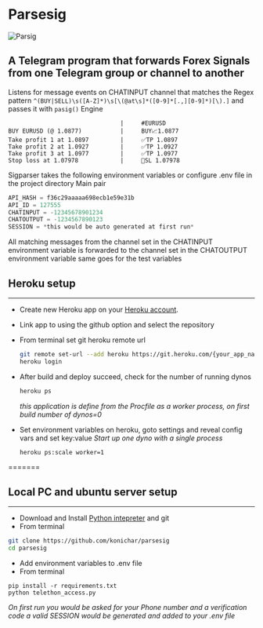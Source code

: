 # Parsesig

![Parsig](https://github.com/konichar/parsesig/blob/master/parsig.png)


## A Telegram program that forwards Forex Signals from one Telegram group or channel to another

Listens for message events on CHATINPUT channel that matches the Regex pattern 
`^(BUY|SELL)\s([A-Z]*)\s[\(@at\s]*([0-9]*[.,][0-9]*)[\).]` 
and passes it with `pasig()` Engine

```comment
                                |     #EURUSD
BUY EURUSD (@ 1.0877)           |     BUY📈1.0877
Take profit 1 at 1.0897         |     ✅TP 1.0897
Take profit 2 at 1.0927         |     ✅TP 1.0927
Take profit 3 at 1.0977         |     ✅TP 1.0977
Stop loss at 1.07978            |     🛑SL 1.07978
```

Sigparser takes the following environment variables or configure .env file in the project directory
Main pair

  ```python
  API_HASH = f36c29aaaaa698ecb1e59e31b
  API_ID = 127555
  CHATINPUT = -12345678901234
  CHATOUTPUT = -1234567890123
  SESSION = *this would be auto generated at first run*
  ```

All matching messages from the channel set in the CHATINPUT environment variable 
is forwarded to the channel set in the CHATOUTPUT environment variable same goes for the test variables


## Heroku setup

---

* Create new Heroku app on your [Heroku account](https://heroku.com).
* Link app to using the github option and select the repository
* From terminal set git heroku remote url
   
  ```bash
  git remote set-url --add heroku https://git.heroku.com/{your_app_name}.git
  heroku login
  ```

* After build and deploy succeed, check for the number of running dynos

  ```bash
  heroku ps
  ```

  *this application is define from the Procfile as a worker process, on first build number of dynos=0*
* Set environment variables on heroku, goto settings and reveal config vars and set key:value
  *Start up one dyno with a single process*

  ```bash
  heroku ps:scale worker=1
  ```


=======
## Local PC and ubuntu server setup 

---

* Download and Install [Python intepreter](https://www.python.org/) and git
* From terminal 
```bash
git clone https://github.com/konichar/parsesig
cd parsesig
```
* Add environment variables to .env file
* From terminal 
``` 
pip install -r requirements.txt
python telethon_access.py
```
 *On first run you would be asked for your Phone number and a verification code*
 *a valid SESSION would be generated and added to your .env file*
